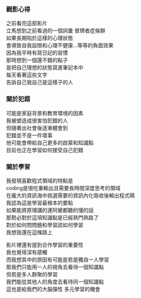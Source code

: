 ### 觀影心得


之前看完這部影片  
立馬想到之前看過的一個詞彙 冒牌者症候群  
如果長期陷於這樣的心理狀態  
會導致自我設限和心理不健康…等等的負面效果  
因為我平時有寫日記的習慣  
那時想到一個還不錯的點子  
是把自己理想的狀態寫進筆記本中  
每天看著這些文字   
告訴自己我自己是這樣子的人  

### 關於犯錯
可能是家庭背景和教育環境的因素   
我被塑造成很害怕犯錯的人  
但隨著出社會後逐漸體會到  
犯錯並不是一件壞事  
他可能會帶給自己更多的啟蒙和知識點  
目前也正在學習如何接受自己犯錯  

### 關於學習
我發現喜歡程式領域的特點是  
coding是很吃重輸出且需要長時間深度思考的領域  
在龐大的資訊海中挑選需要的資訊內化吸收後輸出程式碼  
我認為這是學習最根本的要點  
如果能將原理講的連阿嬤都聽的懂的話  
那勢必對於這項知識點是已經熟門熟路了  
對於如何問問題和學習該如何學習  
我想我還在這條路上  

影片裡還有提到合作學習的重要性  
我也覺得深有感觸  
而我想其中的原因有可能是若是獨自一人學習  
那我們只能用一人的視角去看待一個知識點  
但若是多人群聚的學習  
我們能從其他人的角度去看待同一個知識點  
這也是給我們的大腦彈性 多元學習的機會  


